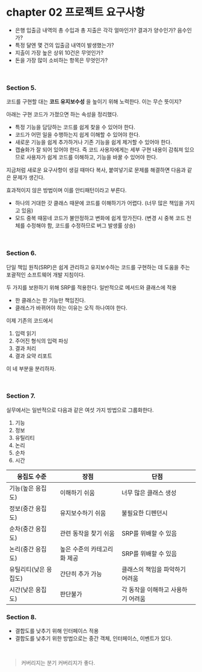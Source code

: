 # chapter 02 프로젝트 요구사항

* 은행 입출금 내역의 총 수입과 총 지출은 각각 얼마인가? 결과가 양수인가? 음수인가?
* 특정 달엔 몇 건의 입출금 내역이 발생했는가?
* 지출이 가장 높은 상위 10건은 무엇인가?
* 돈을 가장 많이 소비하는 항목은 무엇인가?

<br>

### Section 5.

코드를 구현할 대는 __코드 유지보수성__ 을 높이기 위해 노력한다. 이는 무슨 뜻이지?

아래는 구현 코드가 가졌으면 하는 속성을 정리했다.

* 특정 기능을 담당하는 코드를 쉽게 찾을 수 있어야 한다.
* 코드가 어떤 일을 수행하는지 쉽게 이해할 수 있어야 한다.
* 새로운 기능을 쉽게 추가하거나 기존 기능을 쉽게 제거할 수 있어야 한다.
* 캡슐화가 잘 되어 있어야 한다. 즉 코드 사용자에게는 세부 구현 내용이 감춰져 있으므로 사용자가 쉽게 코드를 이해하고, 기능을 바꿀 수 있어야 한다.

지금처럼 새로운 요구사항이 생길 때마다 복사, 붙여넣기로 문제를 해결하면 다음과 같은 문제가 생긴다.

효과적이지 않은 방법이며 이를 안티패턴이라고 부른다.

* 하나의 거대한 갓 클래스 때문에 코드를 이해하기가 어렵다. (너무 많은 책임을 가지고 있음)
* 모드 중복 때뭉네 코드가 불안정하고 변화에 쉽게 망가진다. (변경 시 중복 코드 전체를 수정해야 함, 코드를 수정하므로 버그 발생률 상승)

<br>

### Section 6.

단일 책임 원칙(SRP)은 쉽게 관리하고 유지보수하는 코드를 구현하는 데 도움을 주는 포괄적인 소프트웨어 개발 지침이다.

두 가지를 보완하기 위해 SRP를 적용한다. 일반적으로 메서드와 클래스에 적용

* 한 클래스는 한 기능만 책임진다.
* 클래스가 바뀌어야 하는 이유는 오직 하나여야 한다.

이제 기존의 코드에서 

1. 입력 읽기
2. 주어진 형식의 입력 파싱
3. 결과 처리
4. 결과 요약 리포트

이 네 부분을 분리하자.

<br>

### Section 7.

실무에서는 일반적으로 다음과 같은 여섯 가지 방법으로 그룹화한다.

1. 기능
2. 정보
3. 유틸리티
4. 논리
5. 순차 
6. 시간

| 응집도 수준        | 장점              | 단점                  |
|---------------|-----------------|---------------------|
| 기능(높은 응집도)    | 이해하기 쉬움         | 너무 많은 클래스 생성        |
| 정보(중간 응집도)    | 유지보수하기 쉬움       | 불필요한 디펜던시           |
| 순차(중간 응집도)    | 관련 동작을 찾기 쉬움    | SRP를 위배할 수 있음       |
| 논리(중간 응집도)    | 높은 수준의 카테고리화 제공 | SRP를 위배할 수 있음       |
| 유틸리티(낮은 응집도)  | 간단히 추가 가능       | 클래스의 책임을 파악하기 어려움   |
| 시간(낮은 응집도)    | 판단불가            | 각 동작을 이해하고 사용하기 어려움 |


### Section 8.

* 결합도를 낮추기 위해 인터페이스 적용
* 결합도를 낮추기 위한 방법으로는 중간 객체, 인터페이스, 이벤트가 있다.


<br>

> 커버리지는 분기 커버리지가 좋다.